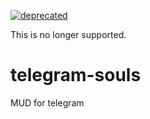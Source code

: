 [![deprecated](http://badges.github.io/stability-badges/dist/deprecated.svg)](http://github.com/badges/stability-badges)

This is no longer supported.

# telegram-souls

MUD for telegram
